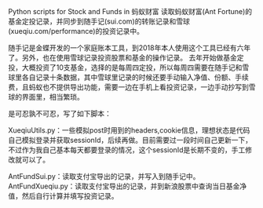 Python scripts for Stock and Funds in 蚂蚁财富 
读取蚂蚁财富(Ant Fortune)的基金定投记录，并同步到随手记(sui.com)的转账记录和雪球(xueqiu.com/performance)的投资记录中。

随手记是金蝶开发的一个家庭账本工具，到2018年本人使用这个工具已经有六年了。另外，也在使用雪球记录投资股票和基金的操作记录。
去年开始做基金定投，大概投资了10支基金，选择的是每周四定投，所以每周四需要在随手记和雪球里各自记录十条数据，其中雪球里记录的时候还要手动输入净值、份额、手续费，且蚂蚁也不提供导出功能，需要一边在手机上看投资记录，一边手动抄写到雪球的界面里，相当繁琐。

是可忍孰不可忍，写了如下脚本：

XueqiuUtils.py：一些模拟post时用到的headers,cookie信息，理想状态是代码自己模拟登录并获取sessionId，后续再做。目前需要过一段时间自己更新一下，不过作为我自己基本每天都要登录的情况，这个sessionId是长期不变的，手工修改就可以了。

AntFundSui.py：读取支付宝导出的记录，并写入到随手记中。
AntFundXueqiu.py：读取支付宝导出的记录，并到新浪股票中查询当日基金净值，然后自行计算并填写投资记录。
